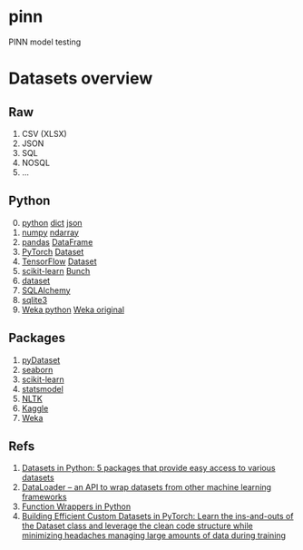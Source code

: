 # pinn
PINN model testing

# Datasets overview
## Raw
1. CSV (XLSX)
2. JSON
3. SQL
4. NOSQL
5. ...

## Python
0. [python](https://www.python.org/) [dict](https://docs.python.org/3/tutorial/datastructures.html#dictionaries) [json](https://docs.python.org/3/library/json.html)
1. [numpy](https://numpy.org/) [ndarray](https://numpy.org/doc/stable/reference/generated/numpy.ndarray.html)
2. [pandas](https://pandas.pydata.org/) [DataFrame](https://pandas.pydata.org/docs/reference/api/pandas.DataFrame.html)
3. [PyTorch](https://pytorch.org/) [Dataset](https://pytorch.org/docs/stable/data.html#torch.utils.data.Dataset)
4. [TensorFlow](https://www.tensorflow.org/) [Dataset](https://www.tensorflow.org/api_docs/python/tf/data/Dataset)
5. [scikit-learn](https://scikit-learn.org/stable/) [Bunch](https://scikit-learn.org/stable/modules/generated/sklearn.utils.Bunch.html)
6. [dataset](https://dataset.readthedocs.io/en/latest/index.html)
7. [SQLAlchemy](https://www.sqlalchemy.org/)
8. [sqlite3](https://docs.python.org/3/library/sqlite3.html)
9. [Weka python](https://fracpete.github.io/python-weka-wrapper3/#) [Weka original](https://www.cs.waikato.ac.nz/ml/index.html) 

## Packages
1. [pyDataset](https://pydataset.readthedocs.io/en/latest/)
2. ️[seaborn](https://github.com/mwaskom/seaborn-data)
3. ️[scikit-learn](https://scikit-learn.org/stable/datasets/toy_dataset.html)
4. ️[statsmodel](https://www.statsmodels.org/devel/datasets/index.html)
5. ️[NLTK](http://www.nltk.org/nltk_data/)
6. [Kaggle](https://www.kaggle.com/docs/api)
7. [Weka](https://waikato.github.io/weka-wiki/datasets/)

## Refs
1. [Datasets in Python: 5 packages that provide easy access to various datasets
](https://towardsdatascience.com/datasets-in-python-425475a20eb1)
2. [DataLoader – an API to wrap datasets from other machine learning frameworks](https://discuss.tvm.apache.org/t/dataloader-an-api-to-wrap-datasets-from-other-machine-learning-frameworks/9498/9)
3. [Function Wrappers in Python](https://towardsdatascience.com/function-wrappers-in-python-5146f3ad0601)
4. [Building Efficient Custom Datasets in PyTorch:
Learn the ins-and-outs of the Dataset class and leverage the clean code structure while minimizing headaches managing large amounts of data during training](https://towardsdatascience.com/building-efficient-custom-datasets-in-pytorch-2563b946fd9f)

